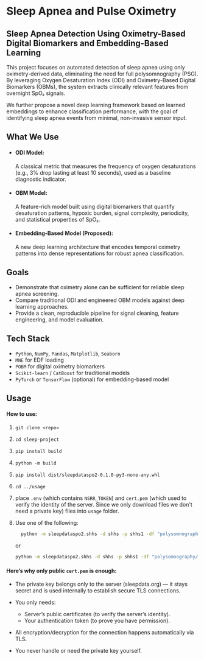 # Sleep Apnea and Pulse Oximetry

## Sleep Apnea Detection Using Oximetry-Based Digital Biomarkers and Embedding-Based Learning

This project focuses on automated detection of sleep apnea using only oximetry-derived data, eliminating the need for full polysomnography (PSG). By leveraging Oxygen Desaturation Index (ODI) and Oximetry-Based Digital Biomarkers (OBMs), the system extracts clinically relevant features from overnight SpO₂ signals.

We further propose a novel deep learning framework based on learned embeddings to enhance classification performance, with the goal of identifying sleep apnea events from minimal, non-invasive sensor input.

## What We Use

- #### ODI Model:

  A classical metric that measures the frequency of oxygen desaturations (e.g., 3% drop lasting at least 10 seconds), used as a baseline diagnostic indicator.

- #### OBM Model:

  A feature-rich model built using digital biomarkers that quantify desaturation patterns, hypoxic burden, signal complexity, periodicity, and statistical properties of SpO₂.

- #### Embedding-Based Model (Proposed):
  A new deep learning architecture that encodes temporal oximetry patterns into dense representations for robust apnea classification.

## Goals

- Demonstrate that oximetry alone can be sufficient for reliable sleep apnea screening.
- Compare traditional ODI and engineered OBM models against deep learning approaches.
- Provide a clean, reproducible pipeline for signal cleaning, feature engineering, and model evaluation.

## Tech Stack

- `Python`, `NumPy`, `Pandas`, `Matplotlib`, `Seaborn`
- `MNE` for EDF loading
- `POBM` for digital oximetry biomarkers
- `Scikit-learn` / `CatBoost` for traditional models
- `PyTorch` or `TensorFlow` (optional) for embedding-based model

## Usage

#### How to use:

1. `git clone <repo>`
2. `cd sleep-project`
3. `pip install build`
4. `python -m build`
5. `pip install dist/sleepdataspo2-0.1.0-py3-none-any.whl`
6. `cd ../usage`
7. place `.env` (which contains `NSRR_TOKEN`) and `cert.pem` (which used to verify the identity of the server. Since we only download files we don't need a private key) files into `usage` folder.
8. Use one of the following:

   ```bash
     python -m sleepdataspo2.shhs -d shhs -p shhs1 -df "polysomnography/edfs/shhs1" -dt data -s 200504 -e 200505 -t 2
   ```

   or

   ```bash
   python -m sleepdataspo2.shhs -d shhs -p shhs1 -df "polysomnography/edfs/shhs1" -dt data -l "200315 200317 200313" -t 3
   ```

#### Here’s why only public `cert.pem` is enough:

- The private key belongs only to the server (sleepdata.org) — it stays secret and is used internally to establish secure TLS connections.

- You only needs:

  - Server’s public certificates (to verify the server’s identity).
  - Your authentication token (to prove you have permission).

- All encryption/decryption for the connection happens automatically via TLS.

- You never handle or need the private key yourself.
